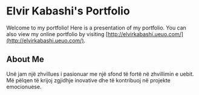# Elvir Kabashi's Portfolio

Welcome to my portfolio! Here is a presentation of my portfolio. You can also view my online portfolio by visiting [http://elvirkabashi.ueuo.com/](http://elvirkabashi.ueuo.com/).

## About Me

Unë jam një zhvillues i pasionuar me një sfond të fortë në zhvillimin e uebit. Më pëlqen të krijoj zgjidhje inovative dhe të kontribuoj në projekte emocionuese.
